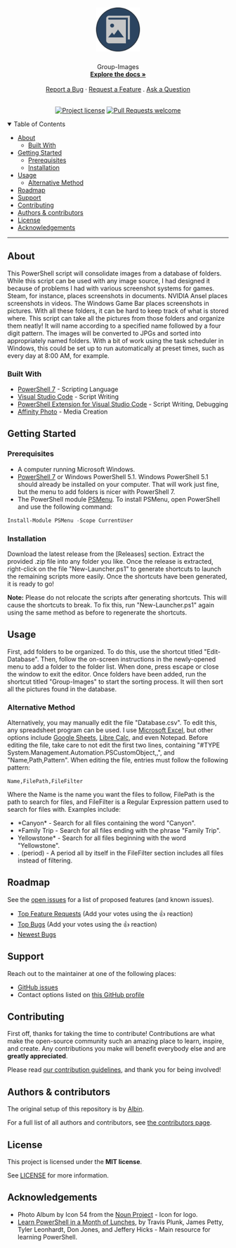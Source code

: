<h1 align="center">
  <a href="https://github.com/Albin-Xavier/PS-Group-Images">
    <img src="docs/images/logo.svg" alt="Logo" width="100" height="100">
  </a>
</h1>

<div align="center">
  Group-Images
  <br />
  <a href="#about"><strong>Explore the docs »</strong></a>
  <br />
  <br />
  <a href="https://github.com/Albin-Xavier/PS-Group-Images/issues/new?assignees=&labels=bug&template=01_BUG_REPORT.md&title=bug%3A+">Report a Bug</a>
  ·
  <a href="https://github.com/Albin-Xavier/PS-Group-Images/issues/new?assignees=&labels=enhancement&template=02_FEATURE_REQUEST.md&title=feat%3A+">Request a Feature</a>
  .
  <a href="https://github.com/Albin-Xavier/PS-Group-Images/issues/new?assignees=&labels=question&template=04_SUPPORT_QUESTION.md&title=support%3A+">Ask a Question</a>
</div>

<div align="center">
<br />

[![Project license](https://img.shields.io/github/license/Albin-Xavier/PS-Backup-Safely.svg?style=flat-square)](LICENSE)
[![Pull Requests welcome](https://img.shields.io/badge/PRs-welcome-ff69b4.svg?style=flat-square)](https://github.com/Albin-Xavier/PS-Backup-Safely/issues?q=is%3Aissue+is%3Aopen+label%3A%22help+wanted%22)

</div>

<details open="open">
<summary>Table of Contents</summary>

- [About](#about)
  - [Built With](#built-with)
- [Getting Started](#getting-started)
  - [Prerequisites](#prerequisites)
  - [Installation](#installation)
- [Usage](#usage)
  - [Alternative Method](#alternative-method)
- [Roadmap](#roadmap)
- [Support](#support)
- [Contributing](#contributing)
- [Authors & contributors](#authors--contributors)
- [License](#license)
- [Acknowledgements](#acknowledgements)

</details>

---

## About

This PowerShell script will consolidate images from a database of folders. While this script can be used with any image source, I had designed it because of problems I had with various screenshot systems for games. Steam, for instance, places screenshots in documents. NVIDIA Ansel places screenshots in videos. The Windows Game Bar places screenshots in pictures. With all these folders, it can be hard to keep track of what is stored where. This script can take all the pictures from those folders and organize them neatly! It will name according to a specified name followed by a four digit pattern. The images will be converted to JPGs and sorted into appropriately named folders. With a bit of work using the task scheduler in Windows, this could be set up to run automatically at preset times, such as every day at 8:00 AM, for example.

### Built With

- [PowerShell 7](https://github.com/PowerShell/PowerShell) - Scripting Language
- [Visual Studio Code](https://code.visualstudio.com/) - Script Writing
- [PowerShell Extension for Visual Studio Code](https://github.com/PowerShell/vscode-powershell) - Script Writing, Debugging
- [Affinity Photo](https://affinity.serif.com/en-us/photo/) - Media Creation

## Getting Started

### Prerequisites

- A computer running Microsoft Windows.
- [PowerShell 7](https://github.com/PowerShell/PowerShell) or Windows PowerShell 5.1. Windows PowerShell 5.1 should already be installed on your computer. That will work just fine, but the menu to add folders is nicer with PowerShell 7.
- The PowerShell module [PSMenu](https://github.com/Sebazzz/PSMenu). To install PSMenu, open PowerShell and use the following command:

```powershell
Install-Module PSMenu -Scope CurrentUser
```

### Installation

Download the latest release from the [Releases] section. Extract the provided .zip file into any folder you like.
Once the release is extracted, right-click on the file "New-Launcher.ps1" to generate shortcuts to launch the remaining scripts more easily. Once the shortcuts have been generated, it is ready to go!

**Note:** Please do not relocate the scripts after generating shortcuts. This will cause the shortcuts to break. To fix this, run "New-Launcher.ps1" again using the same method as before to regenerate the shortcuts.

## Usage

First, add folders to be organized. To do this, use the shortcut titled "Edit-Database". Then, follow the on-screen instructions in the newly-opened menu to add a folder to the folder list. When done, press escape or close the window to exit the editor. Once folders have been added, run the shortcut titled "Group-Images" to start the sorting process. It will then sort all the pictures found in the database.

### Alternative Method

Alternatively, you may manually edit the file "Database.csv". To edit this, any spreadsheet program can be used. I use [Microsoft Excel](https://www.microsoft.com/en-us/microsoft-365/excel), but other options include [Google Sheets](https://www.google.com/sheets/about/), [Libre Calc](https://www.libreoffice.org/), and even Notepad. Before editing the file, take care to not edit the first two lines, containing "#TYPE System.Management.Automation.PSCustomObject,,", and "Name,Path,Pattern". When editing the file, entries must follow the following pattern:

```Comma-Separated-Values
Name,FilePath,FileFilter
```

Where the Name is the name you want the files to follow, FilePath is the path to search for files, and FileFilter is a Regular Expression pattern used to search for files with. Examples include:
- \*Canyon\* - Search for all files containing the word "Canyon".
- \*Family Trip - Search for all files ending with the phrase "Family Trip".
- Yellowstone\* - Search for all files beginning with the word "Yellowstone".
- . (period) - A period all by itself in the FileFilter section includes all files instead of filtering.

## Roadmap

See the [open issues](https://github.com/Albin-Xavier/PS-Group-Images/issues) for a list of proposed features (and known issues).

- [Top Feature Requests](https://github.com/Albin-Xavier/PS-Group-Images/issues?q=label%3Aenhancement+is%3Aopen+sort%3Areactions-%2B1-desc) (Add your votes using the 👍 reaction)
- [Top Bugs](https://github.com/Albin-Xavier/PS-Group-Images/issues?q=is%3Aissue+is%3Aopen+label%3Abug+sort%3Areactions-%2B1-desc) (Add your votes using the 👍 reaction)
- [Newest Bugs](https://github.com/Albin-Xavier/PS-Group-Images/issues?q=is%3Aopen+is%3Aissue+label%3Abug)

## Support

Reach out to the maintainer at one of the following places:

- [GitHub issues](https://github.com/Albin-Xavier/PS-Group-Images/issues/new?assignees=&labels=question&template=04_SUPPORT_QUESTION.md&title=support%3A+)
- Contact options listed on [this GitHub profile](https://github.com/Albin-Xavier)


## Contributing

First off, thanks for taking the time to contribute! Contributions are what make the open-source community such an amazing place to learn, inspire, and create. Any contributions you make will benefit everybody else and are **greatly appreciated**.


Please read [our contribution guidelines](docs/CONTRIBUTING.md), and thank you for being involved!

## Authors & contributors

The original setup of this repository is by [Albin](https://github.com/Albin-Xavier).

For a full list of all authors and contributors, see [the contributors page](https://github.com/Albin-Xavier/PS-Group-Images/contributors).


## License

This project is licensed under the **MIT license**.

See [LICENSE](LICENSE) for more information.

## Acknowledgements

- Photo Album by Icon 54 from the [Noun Project](https://thenounproject.com/browse/icons/term/photo-album/) - Icon for logo.
- [Learn PowerShell in a Month of Lunches](https://www.manning.com/books/learn-powershell-in-a-month-of-lunches), by Travis Plunk, James Petty, Tyler Leonhardt, Don Jones, and Jeffery Hicks - Main resource for learning PowerShell.
